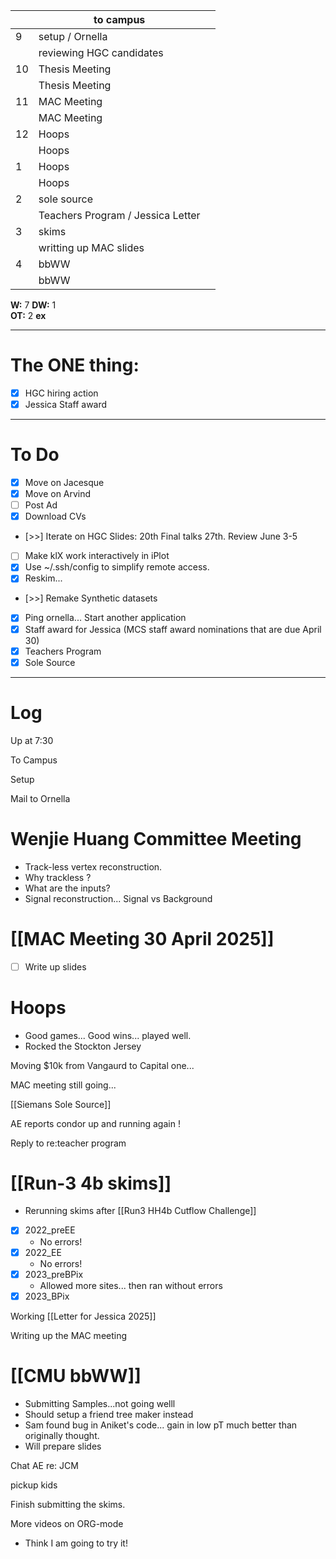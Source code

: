 
|     | to campus                         |     |
| --- | --------------------------------- | --- |
| 9   | setup / Ornella                   |     |
|     | reviewing HGC candidates          |     |
| 10  | Thesis Meeting                    |     |
|     | Thesis Meeting                    |     |
| 11  | MAC Meeting                       |     |
|     | MAC Meeting                       |     |
| 12  | Hoops                             |     |
|     | Hoops                             |     |
| 1   | Hoops                             |     |
|     | Hoops                             |     |
| 2   | sole source                       |     |
|     | Teachers Program / Jessica Letter |     |
| 3   | skims                             |     |
|     | writting up MAC slides            |     |
| 4   | bbWW                              |     |
|     | bbWW                              |     |

**W:** 7 
**DW:** 1   
**OT:** 2
**ex** 

---
# The ONE thing: 
- [x] HGC hiring action
- [x] Jessica Staff award

---
# To Do

- [x] Move on Jacesque 
- [x] Move on Arvind
- [ ] Post Ad
- [x] Download CVs
- [>>] Iterate on HGC Slides:  20th Final talks 27th. Review June 3-5
- [ ] Make klX work interactively in iPlot
- [x]  Use ~/.ssh/config to simplify remote access.
- [x] Reskim... 
- [>>] Remake Synthetic datasets
- [x] Ping ornella... Start another application
- [x] Staff award for Jessica (MCS staff award nominations that are due April 30)
- [x] Teachers Program
- [x] Sole Source

---

# Log

Up at 7:30 

To Campus

Setup

Mail to Ornella

# Wenjie Huang Committee Meeting
- Track-less vertex reconstruction. 
- Why trackless ?
- What are the inputs? 
- Signal reconstruction... Signal vs Background 

# [[MAC Meeting 30 April 2025]]
- [ ] Write up slides

# Hoops
- Good games... Good wins... played well. 
- Rocked the Stockton Jersey

Moving $10k from Vangaurd to Capital one...

MAC meeting still going...

[[Siemans Sole Source]]

AE reports condor up and running again ! 

Reply to re:teacher program

# [[Run-3 4b skims]]
- Rerunning skims after [[Run3 HH4b Cutflow Challenge]]
- [x]  2022_preEE
	- No errors! 
- [x]  2022_EE
	- No errors!
- [x] 2023_preBPix
	- Allowed more sites... then ran without errors
- [x] 2023_BPix

Working [[Letter for Jessica 2025]]

Writing up the MAC meeting

# [[CMU bbWW]]
- Submitting Samples...not going welll
- Should setup a friend tree maker instead
- Sam found bug in Aniket's code... gain in low pT much better than originally thought.
- Will prepare slides

Chat AE re: JCM

pickup kids


Finish submitting the skims. 

More videos on ORG-mode 
- Think I am going to try it! 

